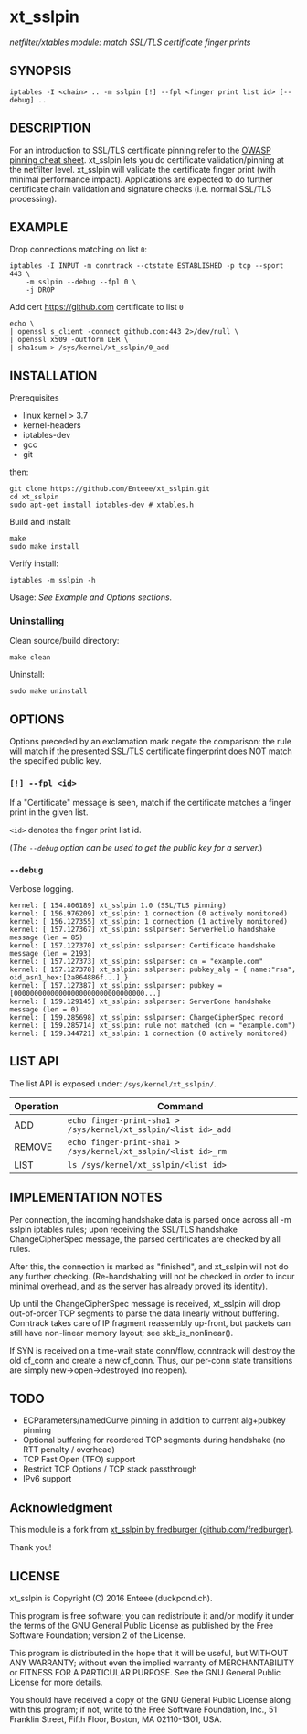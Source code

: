 # xt_sslpin 
_netfilter/xtables module: match SSL/TLS certificate finger prints_

## SYNOPSIS

    iptables -I <chain> .. -m sslpin [!] --fpl <finger print list id> [--debug] ..

## DESCRIPTION

For an introduction to SSL/TLS certificate pinning refer to the [OWASP pinning cheat sheet](https://www.owasp.org/index.php/Pinning_Cheat_Sheet). xt_sslpin lets you do certificate validation/pinning at the netfilter level. xt_sslpin will validate the certificate finger print (with minimal performance impact). Applications are expected to do further certificate chain validation and signature checks (i.e. normal SSL/TLS processing).

## EXAMPLE

Drop connections matching on list `0`:

```shell
iptables -I INPUT -m conntrack --ctstate ESTABLISHED -p tcp --sport 443 \
    -m sslpin --debug --fpl 0 \
    -j DROP
```

Add cert https://github.com certificate to list `0`

```shell
echo \
| openssl s_client -connect github.com:443 2>/dev/null \
| openssl x509 -outform DER \
| sha1sum > /sys/kernel/xt_sslpin/0_add
```

## INSTALLATION

Prerequisites

* linux kernel > 3.7
* kernel-headers
* iptables-dev
* gcc
* git

then:

    git clone https://github.com/Enteee/xt_sslpin.git
    cd xt_sslpin
    sudo apt-get install iptables-dev # xtables.h

Build and install:

```shell
make
sudo make install
```

Verify install:

```shell
iptables -m sslpin -h
```

Usage: _See Example and Options sections._

### Uninstalling

Clean source/build directory:

```shell
make clean
```

Uninstall:

```shell
sudo make uninstall
```

## OPTIONS

Options preceded by an exclamation mark negate the comparison: the rule will match if the presented SSL/TLS certificate fingerprint does NOT match the specified public key.

### `[!] --fpl <id>`

If a "Certificate" message is seen, match if the certificate matches a finger print in the given list.

`<id>` denotes the finger print list id. 

(_The `--debug` option can be used to get the public key for a server._)

### `--debug`

Verbose logging.

    kernel: [ 154.806189] xt_sslpin 1.0 (SSL/TLS pinning)
    kernel: [ 156.976209] xt_sslpin: 1 connection (0 actively monitored)
    kernel: [ 156.127355] xt_sslpin: 1 connection (1 actively monitored)
    kernel: [ 157.127367] xt_sslpin: sslparser: ServerHello handshake message (len = 85)
    kernel: [ 157.127370] xt_sslpin: sslparser: Certificate handshake message (len = 2193)
    kernel: [ 157.127373] xt_sslpin: sslparser: cn = "example.com"
    kernel: [ 157.127378] xt_sslpin: sslparser: pubkey_alg = { name:"rsa", oid_asn1_hex:[2a864886f...] }
    kernel: [ 157.127387] xt_sslpin: sslparser: pubkey = [00000000000000000000000000000000...]
    kernel: [ 159.129145] xt_sslpin: sslparser: ServerDone handshake message (len = 0)
    kernel: [ 159.285698] xt_sslpin: sslparser: ChangeCipherSpec record
    kernel: [ 159.285714] xt_sslpin: rule not matched (cn = "example.com")
    kernel: [ 159.344721] xt_sslpin: 1 connection (0 actively monitored)

## LIST API

The list API is exposed under: `/sys/kernel/xt_sslpin/`.

| Operation | Command |
| --------- | ------- |
| ADD       | `echo finger-print-sha1 > /sys/kernel/xt_sslpin/<list id>_add` |
| REMOVE    | `echo finger-print-sha1 > /sys/kernel/xt_sslpin/<list id>_rm`  |
| LIST      | `ls /sys/kernel/xt_sslpin/<list id>` |

## IMPLEMENTATION NOTES

Per connection, the incoming handshake data is parsed once across all -m sslpin iptables rules;
upon receiving the SSL/TLS handshake ChangeCipherSpec message, the parsed certificates are checked by all rules.

After this, the connection is marked as "finished", and xt_sslpin will not do any further checking.
(Re-handshaking will not be checked in order to incur minimal overhead, and as the server has already proved
its identity).

Up until the ChangeCipherSpec message is received, xt_sslpin will drop out-of-order TCP segments to
parse the data linearly without buffering. Conntrack takes care of IP fragment reassembly up-front, but packets
can still have non-linear memory layout; see skb_is_nonlinear().

If SYN is received on a time-wait state conn/flow, conntrack will destroy the old cf_conn
and create a new cf_conn. Thus, our per-conn state transitions are simply new->open->destroyed (no reopen).

## TODO

* ECParameters/namedCurve pinning in addition to current alg+pubkey pinning
* Optional buffering for reordered TCP segments during handshake (no RTT penalty / overhead)
* TCP Fast Open (TFO) support
* Restrict TCP Options / TCP stack passthrough
* IPv6 support

## Acknowledgment

This module is a fork from [xt_sslpin by fredburger (github.com/fredburger)](https://github.com/fredburger/xt_sslpin).

Thank you!

## LICENSE

xt_sslpin is Copyright (C) 2016 Enteee (duckpond.ch).

This program is free software; you can redistribute it and/or modify it under the terms of the
GNU General Public License as published by the Free Software Foundation; version 2 of the License.

This program is distributed in the hope that it will be useful, but WITHOUT ANY WARRANTY;
without even the implied warranty of MERCHANTABILITY or FITNESS FOR A PARTICULAR PURPOSE.
See the GNU General Public License for more details.

You should have received a copy of the GNU General Public License along with this program; if not, write to
the Free Software Foundation, Inc., 51 Franklin Street, Fifth Floor, Boston, MA 02110-1301, USA.
